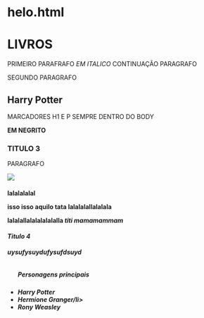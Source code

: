 # helo.html<!DOCTYPE html>
<html lang="pt-br">
<head>
    <meta charset="UTF-8">
    <meta name="viewport" content="width=device-width, initial-scale=1.0">
    <title>Document</title>
    <link rel="stylesheet" href="Helo.css">

</head>
<body>

<h1>LIVROS</h1>

  <p> PRIMEIRO PARAFRAFO <em>EM ITALICO</em> CONTINUAÇÃO PARAGRAFO</p>
<P> SEGUNDO PARAGRAFO</P>

<H2>Harry Potter</H2>

<P> MARCADORES H1 E P SEMPRE DENTRO DO BODY</P>
<P> <strong>EM NEGRITO</strong></P>

<H3> TITULO 3</H3>
<P>PARAGRAFO</P>

<IMG SRC="https://www.google.com/imgres?imgurl=https%3A%2F%2Fimg.freepik.com%2Fvetores-gratis%2Fpilha-de-livros-de-design-plano-desenhado-a-mao_23-2149342941.jpg&tbnid=Mcx48jdCOdJGrM&vet=12ahUKEwiy6L7Tvs-AAxWdBbkGHeakCT8QMygmegUIARDAAg..i&imgrefurl=https%3A%2F%2Fbr.freepik.com%2Ffotos-vetores-gratis%2Flivros&docid=0fILTN0CAh0EoM&w=626&h=626&q=LIVROS&ved=2ahUKEwiy6L7Tvs-AAxWdBbkGHeakCT8QMygmegUIARDAAg">

<h4>lalalalalal<h4\>

<p class="navy"> isso isso aquilo <strong>tata<strong\> lalalalallalalala<p\>

<p class="blue"> lalalallalalalalalalla <em>titi<em\> mamamammam<p\>

<h4>Titulo 4</h4>
<p> uysufysuydufysufdsuyd</p>
<img class="Umbra" src-imagem">
<ul>
    <h5> Personagens principais</h5>
    <li> Harry Potter</li>
    <li> Hermione Granger/li>
    <li>Rony Weasley</li>
</ul>



</body>
</html>
